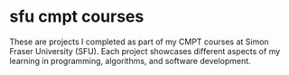 # sfu cmpt courses

These are projects I completed as part of my CMPT courses at Simon Fraser University (SFU). Each project showcases different aspects of my learning in programming, algorithms, and software development.

